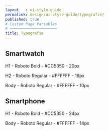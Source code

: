 ```yaml
---
layout   : ui-style-guide
permalink: design/ui-style-guide/typografie/
published: true
# Custom Page Variables
# ─────────────────────
title: Typografie
---
```


## Smartwatch

<p class="h1-smartwatch">H1 - Roboto Bold - #CC5350 - 20px</p>

<p class="h2-smartwatch">H2 - Roboto Regular - #FFFFFF - 16px</p>

<p class="body-smartwatch">Body - Roboto Regular - #FFFFFF - 10px</p>


## Smartphone

<p class="h1-smartphone">H1 - Roboto Bold - #CC5350 - 24px</p>

<p class="body-smartphone">Body - Roboto Regular - #FFFFFF - 14px</p>



